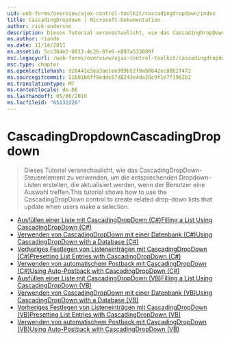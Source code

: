 ```yaml
---
uid: web-forms/overview/ajax-control-toolkit/cascadingdropdown/index
title: CascadingDropdown | Microsoft-Dokumentation
author: rick-anderson
description: Dieses Tutorial veranschaulicht, wie das CascadingDropDown-Steuerelement zu verwenden, um die entsprechenden Dropdown-Listen erstellen, die aktualisiert werden, wenn der Benutzer eine Auswahl treffen.
ms.author: riande
ms.date: 11/14/2011
ms.assetid: 5cc304e2-0013-4c26-8fe6-e897a533809f
msc.legacyurl: /web-forms/overview/ajax-control-toolkit/cascadingdropdown
msc.type: chapter
ms.openlocfilehash: d28441e3ea3ae1ee999b52f9ab0b42ec8862f472
ms.sourcegitcommit: 51b01b6ff8edde57d8243e4da28c9f1e7f1962b2
ms.translationtype: MT
ms.contentlocale: de-DE
ms.lasthandoff: 05/06/2019
ms.locfileid: "65132226"
---
```

# <a name="cascadingdropdown"></a><span data-ttu-id="ae06b-103">CascadingDropdown</span><span class="sxs-lookup"><span data-stu-id="ae06b-103">CascadingDropdown</span></span>

> <span data-ttu-id="ae06b-104">Dieses Tutorial veranschaulicht, wie das CascadingDropDown-Steuerelement zu verwenden, um die entsprechenden Dropdown-Listen erstellen, die aktualisiert werden, wenn der Benutzer eine Auswahl treffen.</span><span class="sxs-lookup"><span data-stu-id="ae06b-104">This tutorial shows how to use the CascadingDropDown control to create related drop-down lists that update when users make a selection.</span></span>

- [<span data-ttu-id="ae06b-105">Ausfüllen einer Liste mit CascadingDropDown (C#)</span><span class="sxs-lookup"><span data-stu-id="ae06b-105">Filling a List Using CascadingDropDown (C#)</span></span>](filling-a-list-using-cascadingdropdown-cs.md)
- [<span data-ttu-id="ae06b-106">Verwenden von CascadingDropDown mit einer Datenbank (C#)</span><span class="sxs-lookup"><span data-stu-id="ae06b-106">Using CascadingDropDown with a Database (C#)</span></span>](using-cascadingdropdown-with-a-database-cs.md)
- [<span data-ttu-id="ae06b-107">Vorheriges Festlegen von Listeneinträgen mit CascadingDropDown (C#)</span><span class="sxs-lookup"><span data-stu-id="ae06b-107">Presetting List Entries with CascadingDropDown (C#)</span></span>](presetting-list-entries-with-cascadingdropdown-cs.md)
- [<span data-ttu-id="ae06b-108">Verwenden von automatischem Postback mit CascadingDropDown (C#)</span><span class="sxs-lookup"><span data-stu-id="ae06b-108">Using Auto-Postback with CascadingDropDown (C#)</span></span>](using-auto-postback-with-cascadingdropdown-cs.md)
- [<span data-ttu-id="ae06b-109">Ausfüllen einer Liste mit CascadingDropDown (VB)</span><span class="sxs-lookup"><span data-stu-id="ae06b-109">Filling a List Using CascadingDropDown (VB)</span></span>](filling-a-list-using-cascadingdropdown-vb.md)
- [<span data-ttu-id="ae06b-110">Verwenden von CascadingDropDown mit einer Datenbank (VB)</span><span class="sxs-lookup"><span data-stu-id="ae06b-110">Using CascadingDropDown with a Database (VB)</span></span>](using-cascadingdropdown-with-a-database-vb.md)
- [<span data-ttu-id="ae06b-111">Vorheriges Festlegen von Listeneinträgen mit CascadingDropDown (VB)</span><span class="sxs-lookup"><span data-stu-id="ae06b-111">Presetting List Entries with CascadingDropDown (VB)</span></span>](presetting-list-entries-with-cascadingdropdown-vb.md)
- [<span data-ttu-id="ae06b-112">Verwenden von automatischem Postback mit CascadingDropDown (VB)</span><span class="sxs-lookup"><span data-stu-id="ae06b-112">Using Auto-Postback with CascadingDropDown (VB)</span></span>](using-auto-postback-with-cascadingdropdown-vb.md)
